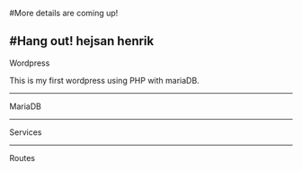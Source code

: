 #More details are coming up!

#Hang out!
hejsan henrik
-----------------------------------------------------------------
Wordpress

This is my first wordpress using PHP with mariaDB.

-----------------------------------------------------------------
MariaDB


-----------------------------------------------------------------
Services


-----------------------------------------------------------------
Routes



